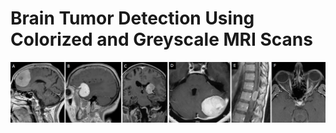 # Brain Tumor Detection Using Colorized and Greyscale MRI Scans

![Dashboard](https://github.com/ShaikhBorhanUddin/Brain-Tumor-Detection-Using-Colorized-and-Greyscale-MRI-Scans/blob/main/Images/tumor_title.png?raw=true)  
